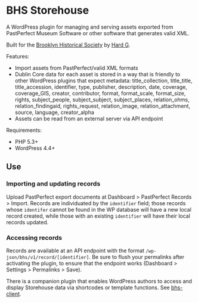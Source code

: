 # BHS Storehouse

A WordPress plugin for managing and serving assets exported from PastPerfect Museum Software or other software that generates valid XML.

Built for the [Brooklyn Historical Society](http://brooklynhistory.org) by [Hard G](https://hardg.com).

Features:

* Import assets from PastPerfect/valid XML formats
* Dublin Core data for each asset is stored in a way that is friendly to other WordPress plugins that expect metadata:
	title_collection,
	title_title,
	title_accession,
	identifier,
	type,
	publisher,
	description,
	date,
	coverage,
	coverage_GIS,
	creator,
	contributor,
	format,
	format_scale,
	format_size,
	rights,
	subject_people,
	subject_subject,
	subject_places,
	relation_ohms,
	relation_findingaid,
	rights_request,
	relation_image,
	relation_attachment,
	source,
	language,
	creator_alpha
* Assets can be read from an external server via API endpoint

Requirements:

* PHP 5.3+
* WordPress 4.4+

## Use

### Importing and updating records

Upload PastPerfect export documents at Dashboard > PastPerfect Records > Import. Records are individuated by the `identifier` field; those records whose `identifer` cannot be found in the WP database will have a new local record created, while those with an existing `identifier` will have their local records updated.

### Accessing records

Records are available at an API endpoint with the format `/wp-json/bhs/v1/record/[identifier]`. Be sure to flush your permalinks after activating the plugin, to ensure that the endpoint works (Dashboard > Settings > Permalinks > Save).

There is a companion plugin that enables WordPress authors to access and display Storehouse data via shortcodes or template functions. See [bhs-client](https://github.com/bhslibrary/bhs-client).
